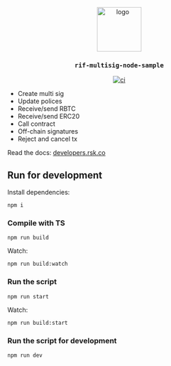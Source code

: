 <p align="middle">
    <img src="https://www.rifos.org/assets/img/logo.svg" alt="logo" height="100" >
</p>
<h3 align="middle"><code>rif-multisig-node-sample</code></h3>
<p align="middle">
    <a href="https://github.com/rsksmart/rif-typescript-script-template/actions/workflows/run.yml" alt="ci">
        <img src="https://github.com/rsksmart/rif-typescript-script-template/actions/workflows/run.yml/badge.svg" alt="ci" />
    </a>
</p>

- Create multi sig
- Update polices
- Receive/send RBTC
- Receive/send ERC20
- Call contract
- Off-chain signatures
- Reject and cancel tx

Read the docs: [developers.rsk.co](https://developers.rsk.co/rif/multisig/)

## Run for development

Install dependencies:

```
npm i
```

### Compile with TS

```
npm run build
```

Watch:

```
npm run build:watch
```

### Run the script

```
npm run start
```

Watch:

```
npm run build:start
```

### Run the script for development

```
npm run dev
```
